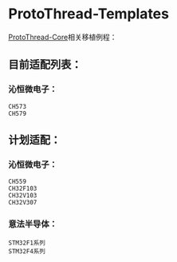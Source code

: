 # ProtoThread-Templates

[ProtoThread-Core](https://github.com/mx1117/ProtoThread-Core)相关移植例程：

## 目前适配列表：
### 沁恒微电子：
    CH573
    CH579
   
## 计划适配：
### 沁恒微电子：
    CH559
    CH32F103
    CH32V103
    CH32V307
### 意法半导体：
    STM32F1系列
    STM32F4系列


